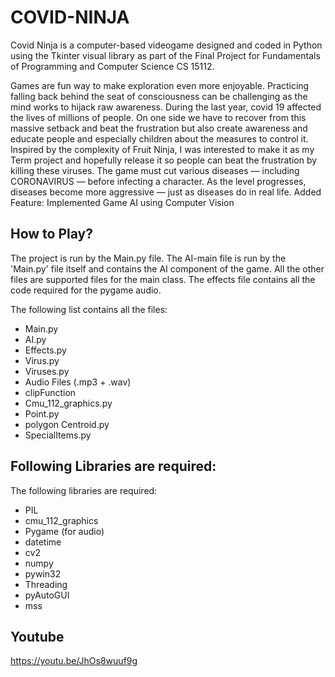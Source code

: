 # COVID-NINJA
Covid Ninja is a computer-based videogame designed and coded in Python using the Tkinter visual library as part of the Final Project for Fundamentals of Programming and Computer Science CS 15112.

Games are fun way to make exploration even more enjoyable. Practicing falling back behind the seat of consciousness can be challenging as the mind works to hijack raw awareness. During the last year, covid 19 affected the lives of millions of people. On one side we have to recover from this massive setback and beat the frustration but also create awareness and educate people and especially children about the measures to control it. Inspired by the complexity of Fruit Ninja, I was interested to make it as my Term project and hopefully release it so people can beat the frustration by killing these viruses. The game must cut various diseases — including CORONAVIRUS — before infecting a character. As the level progresses, diseases become more aggressive — just as diseases do in real life. Added Feature: Implemented Game AI using Computer Vision

## How to Play?

The project is run by the Main.py file. The AI-main file is run by the 'Main.py' file itself and contains the AI component of the game. All the other files are supported files for the main class. The effects file contains all the code required for the pygame audio.  

The following list contains all the files:
- Main.py
- AI.py
- Effects.py
- Virus.py
- Viruses.py
- Audio Files (.mp3 + .wav)
- clipFunction
- Cmu_112_graphics.py
- Point.py
- polygon Centroid.py
- SpecialItems.py

## Following Libraries are required:

The following libraries are required:
- PIL
- cmu_112_graphics
- Pygame (for audio)
- datetime
- cv2
- numpy
- pywin32
- Threading
- pyAutoGUI
- mss

## Youtube
https://youtu.be/JhOs8wuuf9g
